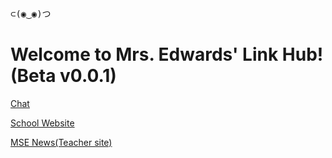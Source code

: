<pre>
⊂(◉‿◉)つ
</pre>
# Welcome to Mrs. Edwards' Link Hub! (Beta v0.0.1)
[Chat][1]

[School Website][2]

[MSE News(Teacher site)][3]

[1]: https://webchat.freenode.net/?channels=#MrsEdwardsChat "Made possible by Freenode IRC"
[2]: https://www.lcps.org/Page/108044 "Now online!"
[3]: ./news.php "This site requires a TV Tuner and a TV-Ethernet adapter to work properly."

